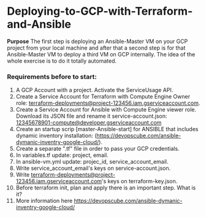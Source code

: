 # Deploying-to-GCP-with-Terraform-and-Ansible

**Purpose** The first step is deploying an Ansible-Master VM on your GCP project from your local machine and after that a second step is for that Ansible-Master VM to deploy a third VM on GCP internally. The idea of the whole exercise is to do it totally automated.

### Requirements before to start:


1. A GCP Account with a project. Activate the ServiceUsage API.
2. Create a Service Account for Terraform with Compute Engine Owner role: terraform-deployments@project-123456.iam.gserviceaccount.com.
3. Create a Service Account for Ansible with Compute Engine viewer role. Download its JSON file and rename it service-account.json: 12345678901-compute@developer.gserviceaccount.com
4. Create an startup scrip [master-Ansible-start] for ANSIBLE that includes dynamic inventory installation: (https://devopscube.com/ansible-dymanic-inventry-google-cloud/).
5. Create a separate ".tf" file in order to pass your GCP credentials.
6. In variables.tf update: project, email.
7. In ansible-vm.yml update: projec_id, service_account_email.
8. Write service_account_email's keys on service-account.json.
9. Write terraform-deployments@project-123456.iam.gserviceaccount.com's keys on terraform-key.json.
10. Before terraform init, plan and apply there is an important step. What is it?
11. More information here https://devopscube.com/ansible-dymanic-inventry-google-cloud/ 


